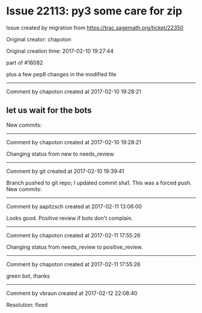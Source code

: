 # Issue 22113: py3 some care for zip

Issue created by migration from https://trac.sagemath.org/ticket/22350

Original creator: chapoton

Original creation time: 2017-02-10 19:27:44

part of #16082

plus a few pep8 changes in the modified file


---

Comment by chapoton created at 2017-02-10 19:28:21

let us wait for the bots
----
New commits:


---

Comment by chapoton created at 2017-02-10 19:28:21

Changing status from new to needs_review.


---

Comment by git created at 2017-02-10 19:39:41

Branch pushed to git repo; I updated commit sha1. This was a forced push. New commits:


---

Comment by aapitzsch created at 2017-02-11 13:06:00

Looks good. Positive review if bots don't complain.


---

Comment by chapoton created at 2017-02-11 17:55:26

Changing status from needs_review to positive_review.


---

Comment by chapoton created at 2017-02-11 17:55:26

green bot, thanks


---

Comment by vbraun created at 2017-02-12 22:08:40

Resolution: fixed
